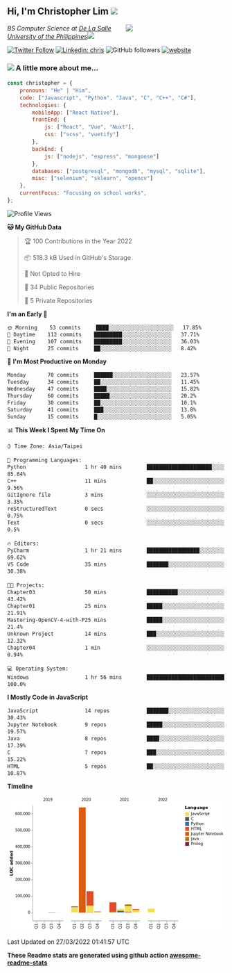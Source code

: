 <h2>Hi, I'm Christopher Lim <img src="https://media3.giphy.com/media/r3SVtaGUukD5V6UjzP/giphy.gif" width="50" /></h2>
<img align='right' src="https://media.giphy.com/media/M9gbBd9nbDrOTu1Mqx/giphy.gif" width="230">
<p><em>BS Computer Science at <a href="https://www.dlsu.edu.ph/">De La Salle University of the Philippines</a><img src="https://media.giphy.com/media/WUlplcMpOCEmTGBtBW/giphy.gif" width="30"> 
</em></p>

[![Twitter Follow](https://img.shields.io/twitter/follow/ClovesJL?label=Follow)](https://twitter.com/intent/follow?screen_name=ClovesJL)
[![Linkedin: chris](https://img.shields.io/badge/-chris-blue?style=flat-square&logo=Linkedin&logoColor=white&link=https://www.linkedin.com/in/christopher-lim-122831183/)](https://www.linkedin.com/in/christopher-lim-122831183/)
![GitHub followers](https://img.shields.io/github/followers/cc-visionary?label=Follow&style=social)
[![website](https://img.shields.io/badge/Website-46a2f1.svg?&style=flat-square&logo=Google-Chrome&logoColor=white&link=http://christopherlim.surge.sh/)](http://christopherlim.surge.sh/)

### <img src="https://media.giphy.com/media/VgCDAzcKvsR6OM0uWg/giphy.gif" width="50"> A little more about me...  

```javascript
const christopher = {
    pronouns: "He" | "Him",
    code: ["Javascript", "Python", "Java", "C", "C++", "C#"],
    technologies: {
        mobileApp: ["React Native"],
        frontEnd: {
            js: ["React", "Vue", "Nuxt"],
            css: ["scss", "vuetify"]
        },
        backEnd: {
            js: ["nodejs", "express", "mongoose"]
        },
        databases: ["postgresql", "mongodb", "mysql", "sqlite"],
        misc: ["selenium", "sklearn", "opencv"]
    },
    currentFocus: "Focusing on school works",
};
```

<!--START_SECTION:waka-->
![Profile Views](http://img.shields.io/badge/Profile%20Views-3-blue)

**🐱 My GitHub Data** 

> 🏆 100 Contributions in the Year 2022
 > 
> 📦 518.3 kB Used in GitHub's Storage 
 > 
> 🚫 Not Opted to Hire
 > 
> 📜 34 Public Repositories 
 > 
> 🔑 5 Private Repositories  
 > 
**I'm an Early 🐤** 

```text
🌞 Morning    53 commits     ████░░░░░░░░░░░░░░░░░░░░░   17.85% 
🌆 Daytime    112 commits    █████████░░░░░░░░░░░░░░░░   37.71% 
🌃 Evening    107 commits    █████████░░░░░░░░░░░░░░░░   36.03% 
🌙 Night      25 commits     ██░░░░░░░░░░░░░░░░░░░░░░░   8.42%

```
📅 **I'm Most Productive on Monday** 

```text
Monday       70 commits     ██████░░░░░░░░░░░░░░░░░░░   23.57% 
Tuesday      34 commits     ██░░░░░░░░░░░░░░░░░░░░░░░   11.45% 
Wednesday    47 commits     ████░░░░░░░░░░░░░░░░░░░░░   15.82% 
Thursday     60 commits     █████░░░░░░░░░░░░░░░░░░░░   20.2% 
Friday       30 commits     ██░░░░░░░░░░░░░░░░░░░░░░░   10.1% 
Saturday     41 commits     ███░░░░░░░░░░░░░░░░░░░░░░   13.8% 
Sunday       15 commits     █░░░░░░░░░░░░░░░░░░░░░░░░   5.05%

```


📊 **This Week I Spent My Time On** 

```text
⌚︎ Time Zone: Asia/Taipei

💬 Programming Languages: 
Python                   1 hr 40 mins        █████████████████████░░░░   85.84% 
C++                      11 mins             ██░░░░░░░░░░░░░░░░░░░░░░░   9.56% 
GitIgnore file           3 mins              ░░░░░░░░░░░░░░░░░░░░░░░░░   3.35% 
reStructuredText         0 secs              ░░░░░░░░░░░░░░░░░░░░░░░░░   0.75% 
Text                     0 secs              ░░░░░░░░░░░░░░░░░░░░░░░░░   0.5%

🔥 Editors: 
PyCharm                  1 hr 21 mins        █████████████████░░░░░░░░   69.62% 
VS Code                  35 mins             ███████░░░░░░░░░░░░░░░░░░   30.38%

🐱‍💻 Projects: 
Chapter03                50 mins             ██████████░░░░░░░░░░░░░░░   43.42% 
Chapter01                25 mins             █████░░░░░░░░░░░░░░░░░░░░   21.91% 
Mastering-OpenCV-4-with-P25 mins             █████░░░░░░░░░░░░░░░░░░░░   21.4% 
Unknown Project          14 mins             ███░░░░░░░░░░░░░░░░░░░░░░   12.32% 
Chapter04                1 min               ░░░░░░░░░░░░░░░░░░░░░░░░░   0.94%

💻 Operating System: 
Windows                  1 hr 56 mins        █████████████████████████   100.0%

```

**I Mostly Code in JavaScript** 

```text
JavaScript               14 repos            ███████░░░░░░░░░░░░░░░░░░   30.43% 
Jupyter Notebook         9 repos             █████░░░░░░░░░░░░░░░░░░░░   19.57% 
Java                     8 repos             ████░░░░░░░░░░░░░░░░░░░░░   17.39% 
C                        7 repos             ███░░░░░░░░░░░░░░░░░░░░░░   15.22% 
HTML                     5 repos             ██░░░░░░░░░░░░░░░░░░░░░░░   10.87%

```


**Timeline**

![Chart not found](https://raw.githubusercontent.com/cc-visionary/cc-visionary/master/charts/bar_graph.png) 


 Last Updated on 27/03/2022 01:41:57 UTC
<!--END_SECTION:waka-->

**These Readme stats are generated using github action [awesome-readme-stats](https://github.com/anmol098/waka-readme-stats)**
